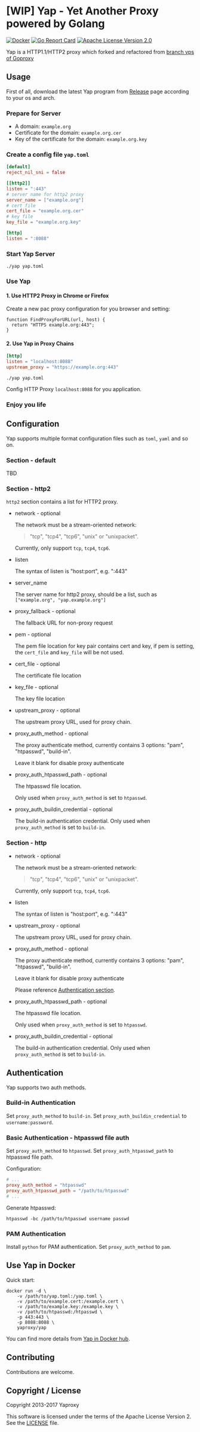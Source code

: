 # [WIP] Yap - Yet Another Proxy powered by Golang

[![Docker](https://github.com/yaproxy/yap/actions/workflows/docker.yml/badge.svg?branch=master)](https://github.com/yaproxy/yap/actions/workflows/docker.yml) [![Go Report Card](https://goreportcard.com/badge/github.com/yaproxy/yap?style=flat-square)](https://goreportcard.com/report/yaproxy/yap) [![Apache License Version 2.0](https://img.shields.io/badge/license-Apache%20V2-blue.svg)](https://www.apache.org/licenses/LICENSE-2.0.html)

Yap is a HTTP1.1/HTTP2 proxy which forked and refactored from [branch vps of Goproxy](https://github.com/phuslu/goproxy/tree/server.vps)

## Usage

First of all, download the latest Yap program from [Release](https://github.com/yaproxy/yap/releases) page according to your os and arch.

### Prepare for Server

* A domain: `example.org`
* Certificate for the domain: `example.org.cer`
* Key of the certificate for the domain: `example.org.key`

### Create a config file `yap.toml`

```toml
[default]
reject_nil_sni = false

[[http2]]
listen = ":443"
# server name for http2 proxy
server_name = ["example.org"]
# cert file
cert_file = "example.org.cer"
# key file
key_file = "example.org.key"

[http]
listen = ":8088"
```

### Start Yap Server

```shell
./yap yap.toml
```

### Use Yap

#### 1. Use HTTP2 Proxy in Chrome or Firefox

Create a new pac proxy configuration for you browser and setting:

```pac
function FindProxyForURL(url, host) {
  return "HTTPS example.org:443";
}
```

#### 2. Use Yap in Proxy Chains

```toml
[http]
listen = "localhost:8088"
upstream_proxy = "https://example.org:443"
```

```shell
./yap yap.toml
```

Config HTTP Proxy `localhost:8088` for you application.

### Enjoy you life

## Configuration

Yap supports multiple format configuration files such as `toml`, `yaml` and so on.

### Section - default

TBD

### Section - http2

`http2` section contains a list for HTTP2 proxy.

* network - optional

  The network must be a stream-oriented network:
  > "tcp", "tcp4", "tcp6", "unix" or "unixpacket".

  Currently, only support `tcp`, `tcp4`, `tcp6`.

* listen

  The syntax of listen is "host:port", e.g. ":443"

* server_name

  The server name for http2 proxy, should be a list, such as `["example.org", "yap.example.org"]`

* proxy_fallback - optional

  The fallback URL for non-proxy request

* pem - optional

  The pem file location for key pair contains cert and key, if pem is setting, the `cert_file` and `key_file` will be not used.

* cert_file - optional

  The certificate file location

* key_file - optional

  The key file location

* upstream_proxy - optional

  The upstream proxy URL, used for proxy chain.

* proxy_auth_method - optional

  The proxy authenticate method, currently contains 3 options: "pam", "htpasswd", "build-in".

  Leave it blank for disable proxy authenticate

* proxy_auth_htpasswd_path - optional

  The htpasswd file location.

  Only used when `proxy_auth_method` is set to `htpasswd`.

* proxy_auth_buildin_credential - optional

  The build-in authentication credential.
  Only used when `proxy_auth_method` is set to `build-in`.

### Section - http

* network - optional

  The network must be a stream-oriented network:
  > "tcp", "tcp4", "tcp6", "unix" or "unixpacket".

  Currently, only support `tcp`, `tcp4`, `tcp6`.

* listen

  The syntax of listen is "host:port", e.g. ":443"

* upstream_proxy - optional

  The upstream proxy URL, used for proxy chain.

* proxy_auth_method - optional

  The proxy authenticate method, currently contains 3 options: "pam", "htpasswd", "build-in".

  Leave it blank for disable proxy authenticate

  Please reference [Authentication section](#authentication).

* proxy_auth_htpasswd_path - optional

  The htpasswd file location.

  Only used when `proxy_auth_method` is set to `htpasswd`.

* proxy_auth_buildin_credential - optional

  The build-in authentication credential.
  Only used when `proxy_auth_method` is set to `build-in`.

## Authentication

Yap supports two auth methods.

### Build-in Authentication

Set `proxy_auth_method` to `build-in`.
Set `proxy_auth_buildin_credential` to `username:password`.

### Basic Authentication - htpasswd file auth

Set `proxy_auth_method` to `htpasswd`.
Set `proxy_auth_htpasswd_path` to htpasswd file path.

Configuration:

```toml
# ...
proxy_auth_method = "htpasswd"
proxy_auth_htpasswd_path = "/path/to/htpasswd"
# ...
```

Generate htpasswd:

```shell
htpasswd -bc /path/to/htpasswd username passwd
```

### PAM Authentication

Install `python` for PAM authentication.
Set `proxy_auth_method` to `pam`.

## Use Yap in Docker

Quick start:

```
docker run -d \
    -v /path/to/yap.toml:/yap.toml \
    -v /path/to/example.cert:/example.cert \
    -v /path/to/example.key:/example.key \
    -v /path/to/htpasswd:/htpasswd \
    -p 443:443 \
    -p 8088:8088 \
    yaproxy/yap
```

You can find more details from [Yap in Docker hub](https://hub.docker.com/r/yaproxy/yap/).

## Contributing

Contributions are welcome.

## Copyright / License

Copyright 2013-2017 Yaproxy

This software is licensed under the terms of the Apache License Version 2. See the [LICENSE](./LICENSE) file.